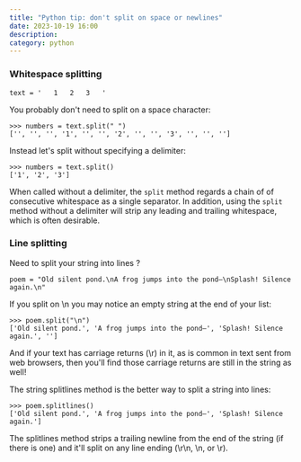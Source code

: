 ```yaml
---
title: "Python tip: don't split on space or newlines"
date: 2023-10-19 16:00
description:
category: python
---
```


### Whitespace splitting

```
text = '   1   2   3   '
```
You probably don't need to split on a space character:
```
>>> numbers = text.split(" ")
['', '', '', '1', '', '', '2', '', '', '3', '', '', '']
```

Instead let's split without specifying a delimiter:
```
>>> numbers = text.split()
['1', '2', '3']
```

When called without a delimiter, the `split` method regards a chain of of consecutive whitespace as a single separator. In addition, using the `split` method without a delimiter will strip any leading and trailing whitespace, which is often desirable.


### Line splitting

Need to split your string into lines ?
```
poem = "Old silent pond.\nA frog jumps into the pond—\nSplash! Silence again.\n"
```

If you split on \n you may notice an empty string at the end of your list:
```
>>> poem.split("\n")
['Old silent pond.', 'A frog jumps into the pond—', 'Splash! Silence again.', '']
```

And if your text has carriage returns (\r) in it, as is common in text sent from web browsers, then you'll find those carriage returns are still in the string as well!

The string splitlines method is the better way to split a string into lines:
```
>>> poem.splitlines()
['Old silent pond.', 'A frog jumps into the pond—', 'Splash! Silence again.']
```

The splitlines method strips a trailing newline from the end of the string (if there is one) and it'll split on any line ending (\r\n, \n, or \r).
